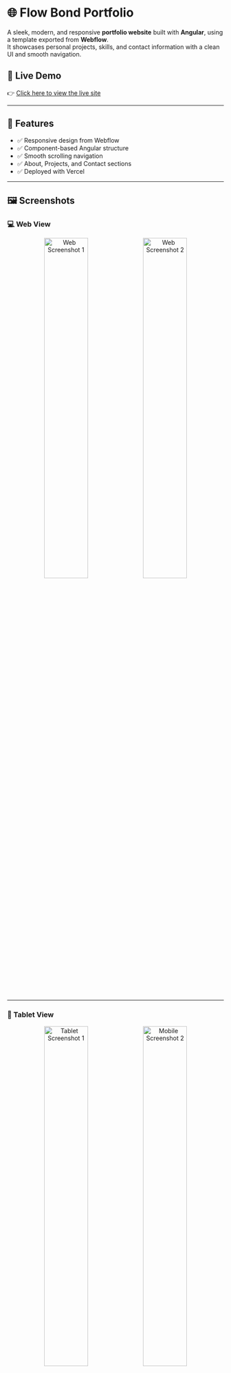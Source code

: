# 🌐 Flow Bond Portfolio

A sleek, modern, and responsive **portfolio website** built with **Angular**, using a template exported from **Webflow**.  
It showcases personal projects, skills, and contact information with a clean UI and smooth navigation.

## 🔗 Live Demo

👉 [Click here to view the live site](https://flow-bond-portfolio.vercel.app/)

---

## 📌 Features

- ✅ Responsive design from Webflow
- ✅ Component-based Angular structure
- ✅ Smooth scrolling navigation
- ✅ About, Projects, and Contact sections
- ✅ Deployed with Vercel

---

## 🖼️ Screenshots

### 💻 Web View

<p align="center">
  <img width="45%"  src="https://github.com/user-attachments/assets/282ca2b9-c65a-42d3-b22b-b9541a4b8ee4" alt="Web Screenshot 1" />
  <img width="45%"  src="https://github.com/user-attachments/assets/971a9612-ea80-44bf-85b1-69c4a8d6338f" alt="Web Screenshot 2" />
</p>

---

### 📱 Tablet View

<p align="center">
  <img width="45%" src="https://github.com/user-attachments/assets/646fe447-eb8a-418c-acbd-374d2eab587f" alt="Tablet Screenshot 1" />
  <img width="45%" src="https://github.com/user-attachments/assets/8281f9ca-9ec9-428e-9247-0a1fa68fe98f" alt="Mobile Screenshot 2" />
</p>

---

### 📱 Mobile View

<p align="center">
  <img width="45%" src="https://github.com/user-attachments/assets/778bfc57-ecb6-4add-8314-3ff27f8d475f" alt="Mobile Screenshot 1" />
  <img width="45%" src="https://github.com/user-attachments/assets/7f260ee5-9dc3-40cf-86ab-b6513beeffd0" alt="Mobile Screenshot 3" />

</p>



## ⚙️ Tech Stack

| Layer      | Technology                |
|------------|---------------------------|
| Frontend   | [Angular](https://angular.io/) |
| Styling    | Webflow-exported HTML/CSS |
| Deployment | [Vercel](https://vercel.com/)  |

---

## 📁 Folder Structure

```bash
flow-bond-portfolio/
├── src/
│   ├── app/
│   │   ├── components/          # Reusable UI components
│   │   ├── interfaces/          # Shared TypeScript interfaces
│   │   ├── app.component.css    # Global styles for the root component
│   │   ├── app.component.html   # Root component template
│   │   ├── app.component.ts     # Root component logic
│   │   ├── app.config.ts        # Application-level configurations
│   │   └── app.routes.ts        # Application routes
│   ├── index.html               # Main HTML entry point
│   ├── main.ts                  # Main TypeScript entry point
│   └── styles.css               # Global styles
├── angular.json                 # Angular CLI configuration
├── package.json                 # Project dependencies and scripts
├── tsconfig.json                # TypeScript configuration
└── README.md                    # Project documentation


---

## 🚀 Getting Started

Follow these steps to run the project locally:

```bash
# Clone the repository
git clone https://github.com/AbdelrhmanEssam74/FlowBond-Portfolio.git

# Navigate into the project directory
cd flow-bond-portfolio

# Install dependencies
npm install

# Run the development server
ng serve

Then open your browser and go to:
http://localhost:4200
```

## ✍️ Author

**Abdelrahman**  
Full Stack Developer (Angular & Laravel)

- 🌐 [Live Portfolio](https://flow-bond-portfolio.vercel.app/)
- 💼 [LinkedIn](www.linkedin.com/in/abdelrhmanessam74)
- 🐙 [GitHub](https://github.com/AbdelrhmanEssam74)

---

## 🙏 Acknowledgements

- [Webflow](https://flowbond.webflow.io/) – For the original UI design  
- [Angular](https://angular.io/) – Development framework  
- [Vercel](https://vercel.com/) – Deployment platform




